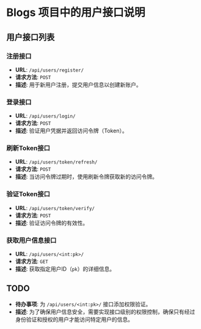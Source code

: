 # Blogs 项目中的用户接口说明  
  
## 用户接口列表  
  
### 注册接口  
- **URL**: `/api/users/register/`  
- **请求方法**: `POST`  
- **描述**: 用于新用户注册，提交用户信息以创建新账户。  
  
### 登录接口  
- **URL**: `/api/users/login/`  
- **请求方法**: `POST`  
- **描述**: 验证用户凭据并返回访问令牌（Token）。  
  
### 刷新Token接口  
- **URL**: `/api/users/token/refresh/`  
- **请求方法**: `POST`  
- **描述**: 当访问令牌过期时，使用刷新令牌获取新的访问令牌。  
  
### 验证Token接口  
- **URL**: `/api/users/token/verify/`  
- **请求方法**: `POST`  
- **描述**: 验证访问令牌的有效性。  
  
### 获取用户信息接口  
- **URL**: `/api/users/<int:pk>/`  
- **请求方法**: `GET`  
- **描述**: 获取指定用户ID（`pk`）的详细信息。  
  
## TODO  
  
- **待办事项**: 为 `/api/users/<int:pk>/` 接口添加权限验证。  
- **描述**: 为了确保用户信息安全，需要实现接口级别的权限控制，确保只有经过身份验证和授权的用户才能访问特定用户的信息。